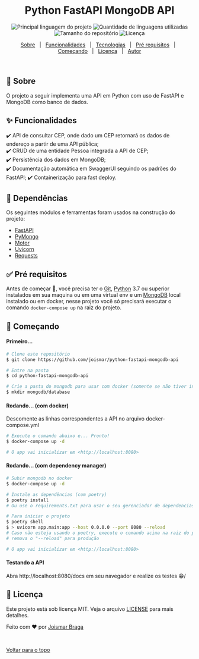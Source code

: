 <h1 align="center">Python FastAPI MongoDB API</h1>

<p align="center">
  <img alt="Principal linguagem do projeto" src="https://img.shields.io/github/languages/top/joismar/python-fastapi-mongodb-api?color=56BEB8">

  <img alt="Quantidade de linguagens utilizadas" src="https://img.shields.io/github/languages/count/joismar/python-fastapi-mongodb-api?color=56BEB8">

  <img alt="Tamanho do repositório" src="https://img.shields.io/github/repo-size/joismar/python-fastapi-mongodb-api?color=56BEB8">

  <img alt="Licença" src="https://img.shields.io/github/license/joismar/python-fastapi-mongodb-api?color=56BEB8">

  <!-- <img alt="Github issues" src="https://img.shields.io/github/issues/joismar/python-fastapi-mongodb-api?color=56BEB8" /> -->

  <!-- <img alt="Github forks" src="https://img.shields.io/github/forks/joismar/python-fastapi-mongodb-api?color=56BEB8" /> -->

  <!-- <img alt="Github stars" src="https://img.shields.io/github/stars/joismar/python-fastapi-mongodb-api?color=56BEB8" /> -->
</p>

<!-- Status -->

<!-- <h4 align="center"> 
	🚧  Python FastAPI MongoDB API 🚀 Em construção...  🚧
</h4> 

<hr> -->

<p align="center">
  <a href="#dart-sobre">Sobre</a> &#xa0; | &#xa0; 
  <a href="#sparkles-funcionalidades">Funcionalidades</a> &#xa0; | &#xa0;
  <a href="#rocket-tecnologias">Tecnologias</a> &#xa0; | &#xa0;
  <a href="#white_check_mark-pré-requesitos">Pré requisitos</a> &#xa0; | &#xa0;
  <a href="#checkered_flag-começando">Começando</a> &#xa0; | &#xa0;
  <a href="#memo-licença">Licença</a> &#xa0; | &#xa0;
  <a href="https://github.com/joismar" target="_blank">Autor</a>
</p>

<br>

## :dart: Sobre ##

O projeto a seguir implementa uma API em Python com uso de FastAPI e MongoDB como banco de dados.

## :sparkles: Funcionalidades ##

:heavy_check_mark: API de consultar CEP, onde dado um CEP retornará os dados de endereço a partir de uma API pública;\
:heavy_check_mark: CRUD de uma entidade Pessoa integrada a API de CEP;\
:heavy_check_mark: Persistência dos dados em MongoDB;\
:heavy_check_mark: Documentação automática em SwaggerUI seguindo os padrões do FastAPI;
:heavy_check_mark: Containerização para fast deploy.

## :rocket: Dependências ##

Os seguintes módulos e ferramentas foram usados na construção do projeto:

- [FastAPI](https://fastapi.tiangolo.com/)
- [PyMongo](https://pymongo.readthedocs.io/en/stable/)
- [Motor](https://pypi.org/project/motor/)
- [Uvicorn](https://www.uvicorn.org/)
- [Requests](https://requests.readthedocs.io/en/master/)

## :white_check_mark: Pré requisitos ##

Antes de começar :checkered_flag:, você precisa ter o [Git](https://git-scm.com), [Python](https://www.python.org/) 3.7 ou superior instalados em sua maquina ou em uma virtual env e um [MongoDB](https://www.mongodb.com/) local instalado ou em docker, nesse projeto você só precisará executar o comando ```docker-compose up``` na raiz do projeto.

## :checkered_flag: Começando ##

#### Primeiro...
```bash
# Clone este repositório
$ git clone https://github.com/joismar/python-fastapi-mongodb-api

# Entre na pasta
$ cd python-fastapi-mongodb-api

# Crie a pasta do mongodb para usar com docker (somente se não tiver instalado localmente)
$ mkdir mongodb/database
```
#### Rodando... (com docker)
Descomente as linhas correspondentes a API no arquivo docker-compose.yml
```bash
# Execute o comando abaixo e... Pronto!
$ docker-compose up -d

# O app vai inicializar em <http://localhost:8080>
```
#### Rodando... (com dependency manager)
```bash
# Subir mongodb no docker
$ docker-compose up -d

# Instale as dependências (com poetry)
$ poetry install
# Ou use o requirements.txt para usar o seu gerenciador de dependencias preferido

# Para iniciar o projeto
$ poetry shell
$ > uvicorn app.main:app --host 0.0.0.0 --port 8080 --reload
# Caso não esteja usando o poetry, execute o comando acima na raiz do projeto
# remova o "--reload" para produção

# O app vai inicializar em <http://localhost:8080>
```
#### Testando a API
Abra http://localhost:8080/docs em seu navegador e realize os testes 😁/
## :memo: Licença ##

Este projeto está sob licença MIT. Veja o arquivo [LICENSE](LICENSE.md) para mais detalhes.


Feito com :heart: por <a href="https://github.com/joismar" target="_blank">Joismar Braga</a>

&#xa0;

<a href="#top">Voltar para o topo</a>
